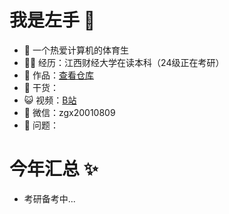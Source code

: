 # 我是左手 🐘
* 🐧 一个热爱计算机的体育生
* 👨‍💻 经历：江西财经大学在读本科（24级正在考研）
* 🏡 作品：[查看仓库]([https://github.com/zgx949](https://github.com/zgx949?tab=repositories))
* 🌱 干货：
* 😺 视频：[B站](https://space.bilibili.com/503892162)
* 💬 微信：zgx20010809
* 🤔 问题：

# 今年汇总 ✨
* 考研备考中...
